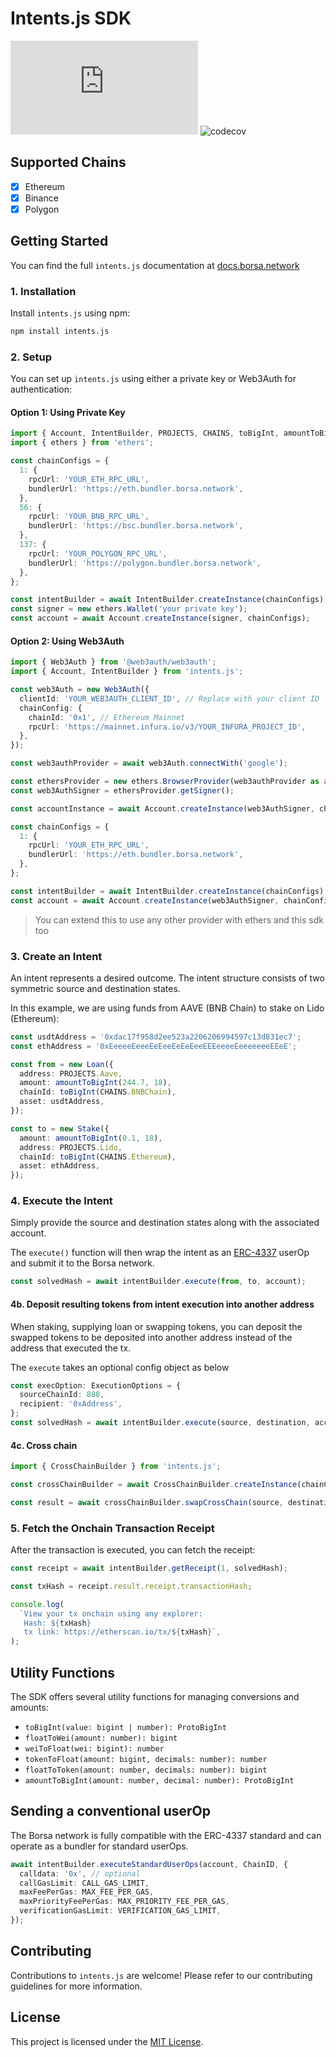 # Intents.js SDK

![NPM Version](https://img.shields.io/npm/v/intents.js)
![codecov](https://codecov.io/gh/blndgs/intents.js/graph/badge.svg?token=TAVORU8E7D)

## Supported Chains

- [x] Ethereum
- [x] Binance
- [x] Polygon

## Getting Started

You can find the full `intents.js` documentation at [docs.borsa.network](https://docs.borsa.network/developer-guides/intents.js-sdk)

### 1. Installation

Install `intents.js` using npm:

```bash
npm install intents.js
```

### 2. Setup

You can set up `intents.js` using either a private key or Web3Auth for authentication:

#### Option 1: Using Private Key

```typescript
import { Account, IntentBuilder, PROJECTS, CHAINS, toBigInt, amountToBigInt, Asset, Stake } from 'intents.js';
import { ethers } from 'ethers';

const chainConfigs = {
  1: {
    rpcUrl: 'YOUR_ETH_RPC_URL',
    bundlerUrl: 'https://eth.bundler.borsa.network',
  },
  56: {
    rpcUrl: 'YOUR_BNB_RPC_URL',
    bundlerUrl: 'https://bsc.bundler.borsa.network',
  },
  137: {
    rpcUrl: 'YOUR_POLYGON_RPC_URL',
    bundlerUrl: 'https://polygon.bundler.borsa.network',
  },
};

const intentBuilder = await IntentBuilder.createInstance(chainConfigs);
const signer = new ethers.Wallet('your private key');
const account = await Account.createInstance(signer, chainConfigs);
```

#### Option 2: Using Web3Auth

```typescript
import { Web3Auth } from '@web3auth/web3auth';
import { Account, IntentBuilder } from 'intents.js';

const web3Auth = new Web3Auth({
  clientId: 'YOUR_WEB3AUTH_CLIENT_ID', // Replace with your client ID
  chainConfig: {
    chainId: '0x1', // Ethereum Mainnet
    rpcUrl: 'https://mainnet.infura.io/v3/YOUR_INFURA_PROJECT_ID',
  },
});

const web3authProvider = await web3Auth.connectWith('google');

const ethersProvider = new ethers.BrowserProvider(web3authProvider as any);
const web3AuthSigner = ethersProvider.getSigner();

const accountInstance = await Account.createInstance(web3AuthSigner, chainConfigs);

const chainConfigs = {
  1: {
    rpcUrl: 'YOUR_ETH_RPC_URL',
    bundlerUrl: 'https://eth.bundler.borsa.network',
  },
};

const intentBuilder = await IntentBuilder.createInstance(chainConfigs);
const account = await Account.createInstance(web3AuthSigner, chainConfigs);
```

> You can extend this to use any other provider with ethers and this sdk too

### 3. Create an Intent

An intent represents a desired outcome. The intent structure consists of two symmetric source and destination states.

In this example, we are using funds from AAVE (BNB Chain) to stake on Lido (Ethereum):

```typescript
const usdtAddress = '0xdac17f958d2ee523a2206206994597c13d831ec7';
const ethAddress = '0xEeeeeEeeeEeEeeEeEeEeeEEEeeeeEeeeeeeeEEeE';

const from = new Loan({
  address: PROJECTS.Aave,
  amount: amountToBigInt(244.7, 18),
  chainId: toBigInt(CHAINS.BNBChain),
  asset: usdtAddress,
});

const to = new Stake({
  amount: amountToBigInt(0.1, 18),
  address: PROJECTS.Lido,
  chainId: toBigInt(CHAINS.Ethereum),
  asset: ethAddress,
});
```

### 4. Execute the Intent

Simply provide the source and destination states along with the associated account.

The `execute()` function will then wrap the intent as an [ERC-4337](https://eips.ethereum.org/EIPS/eip-4337) userOp and submit it to the Borsa network.

```typescript
const solvedHash = await intentBuilder.execute(from, to, account);
```

#### 4b. Deposit resulting tokens from intent execution into another address

When staking, supplying loan or swapping tokens, you can deposit the swapped tokens to be deposited into another address instead of the address that executed the tx.

The `execute` takes an optional config object as below

```typescript
const execOption: ExecutionOptions = {
  sourceChainId: 888,
  recipient: '0xAddress',
};
const solvedHash = await intentBuilder.execute(source, destination, account, execOption);
```

#### 4c. Cross chain

```typescript
import { CrossChainBuilder } from 'intents.js';

const crossChainBuilder = await CrossChainBuilder.createInstance(chainConfigs);

const result = await crossChainBuilder.swapCrossChain(source, destination, account, 1, 56);
```

### 5. Fetch the Onchain Transaction Receipt

After the transaction is executed, you can fetch the receipt:

```typescript
const receipt = await intentBuilder.getReceipt(1, solvedHash);

const txHash = receipt.result.receipt.transactionHash;

console.log(
  `View your tx onchain using any explorer:
   Hash: ${txHash}
   tx link: https://etherscan.io/tx/${txHash}`,
);
```

## Utility Functions

The SDK offers several utility functions for managing conversions and amounts:

- `toBigInt(value: bigint | number): ProtoBigInt`
- `floatToWei(amount: number): bigint`
- `weiToFloat(wei: bigint): number`
- `tokenToFloat(amount: bigint, decimals: number): number`
- `floatToToken(amount: number, decimals: number): bigint`
- `amountToBigInt(amount: number, decimal: number): ProtoBigInt`

## Sending a conventional userOp

The Borsa network is fully compatible with the ERC-4337 standard and can operate as a bundler for standard userOps.

```typescript
await intentBuilder.executeStandardUserOps(account, ChainID, {
  calldata: '0x', // optional
  callGasLimit: CALL_GAS_LIMIT,
  maxFeePerGas: MAX_FEE_PER_GAS,
  maxPriorityFeePerGas: MAX_PRIORITY_FEE_PER_GAS,
  verificationGasLimit: VERIFICATION_GAS_LIMIT,
});
```

## Contributing

Contributions to `intents.js` are welcome! Please refer to our contributing guidelines for more information.

## License

This project is licensed under the [MIT License](LICENSE).
